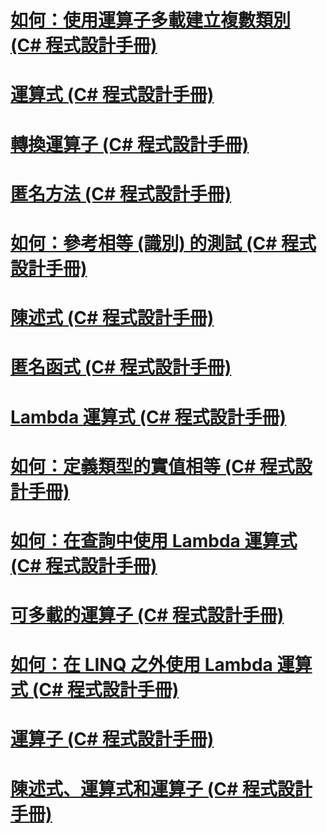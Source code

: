 # [如何：使用運算子多載建立複數類別 (C# 程式設計手冊)](how-to-use-operator-overloading-to-create-a-complex-number-class.md)
# [運算式 (C# 程式設計手冊)](expressions.md)
# [轉換運算子 (C# 程式設計手冊)](conversion-operators.md)
# [匿名方法 (C# 程式設計手冊)](anonymous-methods.md)
# [如何：參考相等 (識別) 的測試 (C# 程式設計手冊)](how-to-test-for-reference-equality-identity.md)
# [陳述式 (C# 程式設計手冊)](statements.md)
# [匿名函式 (C# 程式設計手冊)](anonymous-functions.md)
# [Lambda 運算式 (C# 程式設計手冊)](lambda-expressions.md)
# [如何：定義類型的實值相等 (C# 程式設計手冊)](how-to-define-value-equality-for-a-type.md)
# [如何：在查詢中使用 Lambda 運算式 (C# 程式設計手冊)](how-to-use-lambda-expressions-in-a-query.md)
# [可多載的運算子 (C# 程式設計手冊)](overloadable-operators.md)
# [如何：在 LINQ 之外使用 Lambda 運算式 (C# 程式設計手冊)](how-to-use-lambda-expressions-outside-linq.md)
# [運算子 (C# 程式設計手冊)](operators.md)
# [陳述式、運算式和運算子 (C# 程式設計手冊)](index.md)
